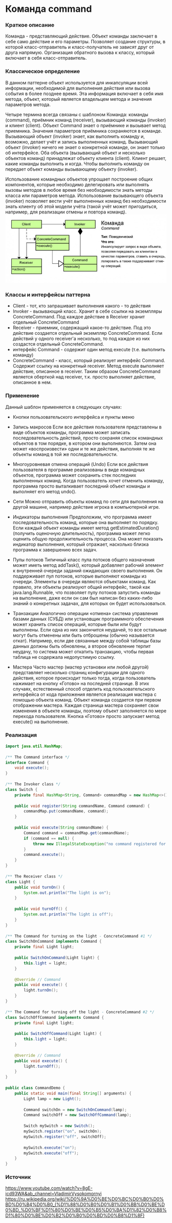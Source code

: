 # Команда command
### Краткое описание
Команда - представляющий действие. Объект команды заключает в себе само действие и его параметры.
Позволяет создание структуры, в которой класс-отправитель и класс-получатель не зависят друг от друга напрямую. Организация обратного вызова к классу, который включает в себя класс-отправитель.

### Классическое определение
В данном паттерне объект используется для инкапсуляции всей информации, необходимой для выполнения действия или вызова события в более позднее время. Эта информация включает в себя имя метода, объект, который является владельцем метода и значения параметров метода.

Четыре термина всегда связаны с шаблоном Команда: команды (command), приёмник команд (receiver), вызывающий команды (invoker) и клиент (client). Объект Command знает о приёмнике и вызывает метод приемника. Значения параметров приёмника сохраняются в команде. Вызывающий объект (invoker) знает, как выполнить команду и, возможно, делает учёт и запись выполненных команд. Вызывающий объект (invoker) ничего не знает о конкретной команде, он знает только об интерфейсе. Оба объекта (вызывающий объект и несколько объектов команд) принадлежат объекту клиента (client). Клиент решает, какие команды выполнить и когда. Чтобы выполнить команду он передает объект команды вызывающему объекту (invoker).

Использование командных объектов упрощает построение общих компонентов, которые необходимо делегировать или выполнять вызовы методов в любое время без необходимости знать методы класса или параметров метода. Использование вызывающего объекта (invoker) позволяет вести учёт выполненных команд без необходимости знать клиенту об этой модели учёта (такой учёт может пригодиться, например, для реализации отмены и повтора команд).
![](https://github.com/mperestoronin/JavaPatterns/blob/main/photos/command.jpg)
### Классы и интерфейсы паттерна
- Client - тот, кто запрашивает выполнения какого - то действия
- Invoker - вызывающий класс. Хранит в себе ссылки на экземпляры ConcreteCommand. Под каждое действие в Receiver хранит отдельный ConcreteCommand
- Receiver - приемник, содержащий какое-то действие. Под это действие создается отдельный экземпляр ConcreteCommand. Если действий у одного receiver'a несколько, то под каждое из них создастся отдельный  ConcreteCommand.
- интерфейс Command - содержит один метод execute (т.е. выполнить команду)
- ConcreteCommand - класс, который реализует интерфейс Command. Содержит ссылку на конкретный receiver. Метод execute выполняет действие, описанное в receiver. Таким образом ConcreteCommand является оберткой над receiver, т.к. просто выполняет действие, описанное в нем.


### Применение
Данный шаблон применяется в следующих случаях:
- Кнопки пользовательского интерфейса и пункты меню
- Запись макросов
Если все действия пользователя представлены в виде объектов команды, программа может записать последовательность действий, просто сохраняя список командных объектов в том порядке, в котором они выполняются. Затем она может «воспроизвести» одни и те же действия, выполняя те же объекты команд в той же последовательности.
- Многоуровневая отмена операций (Undo)
Если все действия пользователя в программе реализованы в виде командных объектов, программа может сохранить стек последних выполненных команд. Когда пользователь хочет отменить команду, программа просто выталкивает последний объект команды и выполняет его метод undo().
- Сети
Можно отправить объекты команд по сети для выполнения на другой машине, например действие игрока в компьютерной игре.

- Индикаторы выполнения
Предположим, что программа имеет последовательность команд, которые она выполняет по порядку. Если каждый объект команды имеет метод getEstimatedDuration() (получить оценочную длительность), программа может легко оценить общую продолжительность процесса. Она может показать индикатор выполнения, который отражает, насколько близка программа к завершению всех задач.

- Пулы потоков
Типичный класс пула потоков общего назначения может иметь метод addTask(), который добавляет рабочий элемент к внутренней очереди заданий ожидающих своего выполнения. Он поддерживает пул потоков, которые выполняют команды из очереди. Элементы в очереди являются объектами команд. Как правило, эти объекты реализуют общий интерфейс, такой как java.lang.Runnable, что позволяет пулу потоков запустить команды на выполнение, даже если он сам был написан без каких-либо знаний о конкретных задачах, для которых он будет использоваться.

- Транзакции
Аналогично операции «отмена» система управления базами данных (СУБД) или установщик программного обеспечения может хранить список операций, которые были или будут выполнены. Если одна из них закончится неудачей, то все остальные могут быть отменены или быть отброшены (обычно называется откат). Например, если две связанные между собой таблицы базы данных должны быть обновлены, а второе обновление терпит неудачу, то система может откатить транзакцию, чтобы первая таблица не содержала недопустимую ссылку.

- Мастера
Часто мастер (мастер установки или любой другой) представляет несколько страниц конфигурации для одного действия, которое происходит только тогда, когда пользователь нажимает на кнопку «Готово» на последней странице. В этих случаях, естественный способ отделить код пользовательского интерфейса от кода приложения является реализация мастера с помощью объекта команд. Объект команда создается при первом отображении мастера. Каждая страница мастера сохраняет свои изменения в объекте команды, поэтому объект заполняется по мере перехода пользователя. Кнопка «Готово» просто запускает метод execute() на выполнение.


### Реализация
``` java
import java.util.HashMap;

/** The Command interface */
interface Command {
    void execute();
}

/** The Invoker class */
class Switch {
    private final HashMap<String, Command> commandMap = new HashMap<>();
    
    public void register(String commandName, Command command) {
        commandMap.put(commandName, command);
    }
    
    public void execute(String commandName) {
        Command command = commandMap.get(commandName);
        if (command == null) {
            throw new IllegalStateException("no command registered for " + commandName);
        }
        command.execute();
    }
}

/** The Receiver class */
class Light {
    public void turnOn() {
        System.out.println("The light is on");
    }

    public void turnOff() {
        System.out.println("The light is off");
    }
}

/** The Command for turning on the light - ConcreteCommand #1 */
class SwitchOnCommand implements Command {
    private final Light light;

    public SwitchOnCommand(Light light) {
        this.light = light;
    }

    @Override // Command
    public void execute() {
        light.turnOn();
    }
}

/** The Command for turning off the light - ConcreteCommand #2 */
class SwitchOffCommand implements Command {
    private final Light light;

    public SwitchOffCommand(Light light) {
        this.light = light;
    }

    @Override // Command
    public void execute() {
        light.turnOff();
    }
}

public class CommandDemo {
    public static void main(final String[] arguments) {
        Light lamp = new Light();

        Command switchOn = new SwitchOnCommand(lamp);
        Command switchOff = new SwitchOffCommand(lamp);

        Switch mySwitch = new Switch();
        mySwitch.register("on", switchOn);
        mySwitch.register("off", switchOff);

        mySwitch.execute("on");
        mySwitch.execute("off");
    }
}
```
### Источник
https://www.youtube.com/watch?v=8gE-icd93WA&ab_channel=VladimirVysokomornyi
https://ru.wikipedia.org/wiki/%D0%9A%D0%BE%D0%BC%D0%B0%D0%BD%D0%B4%D0%B0_(%D1%88%D0%B0%D0%B1%D0%BB%D0%BE%D0%BD_%D0%BF%D1%80%D0%BE%D0%B5%D0%BA%D1%82%D0%B8%D1%80%D0%BE%D0%B2%D0%B0%D0%BD%D0%B8%D1%8F)
